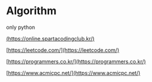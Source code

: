 # Algorithm
only python

[(https://online.spartacodingclub.kr/)](https://online.spartacodingclub.kr/)

[https://leetcode.com/](https://leetcode.com/)

[https://programmers.co.kr/](https://programmers.co.kr/)

[https://www.acmicpc.net/](https://www.acmicpc.net/)
